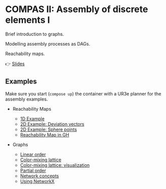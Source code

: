 # COMPAS II: Assembly of discrete elements I

Brief introduction to graphs.

Modelling assembly processes as DAGs.

Reachability maps.

👉 [Slides](lecture_06.pdf)

## Examples

Make sure you start (`compose up`) the container with a UR3e planner for the assembly examples.

* Reachability Maps
  * [1D Example](501_example_1D.py)
  * [2D Example: Deviation vectors](502_example_2D_deviation_vectors.py)
  * [2D Example: Sphere points](503_example_2D_sphere_points.py)
  * [Reachability Map in GH](504_reachability_map.ghx)

* Graphs
  * [Linear order](521_linear_order.py)
  * [Color-mixing lattice](522_color_mixing_lattice.py)
  * [Color-mixing lattice: visualization](523_color_mixing_lattice_artist.py)
  * [Partial order](524_partial_order.py)
  * [Network concepts](525_network_concepts.py)
  * [Using NetworkX](526_networkx.py)

